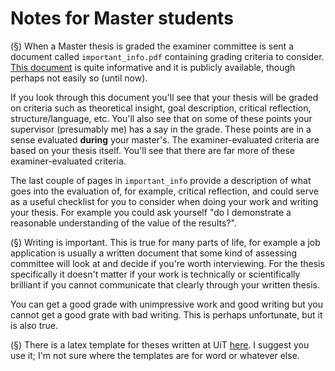 # Notes for Master students

(§) When a Master thesis is graded the examiner committee is sent a document
called `important_info.pdf` containing grading criteria to consider. [This
document](inc/important_info.pdf) is quite informative and it is publicly
available, though perhaps not easily so (until now). 

If you look through this document you'll see that your thesis will be graded on
criteria such as theoretical insight, goal description, critical reflection,
structure/language, etc. You'll also see that on some of these points your
supervisor (presumably me) has a say in the grade. These points are in a sense
evaluated **during** your master's. The examiner-evaluated criteria are based
on your thesis itself. You'll see that there are far more of these
examiner-evaluated criteria.

The last couple of pages in `important_info` provide a description of what goes
into the evaluation of, for example, critical reflection, and could serve as a
useful checklist for you to consider when doing your work and writing your
thesis. For example you could ask yourself "do I demonstrate a reasonable
understanding of the value of the results?".

(§) Writing is important. This is true for many parts of life, for example a
job application is usually a written document that some kind of assessing
committee will look at and decide if you're worth interviewing. For the thesis
specifically it doesn't matter if your work is technically or scientifically
brilliant if you cannot communicate that clearly through your written thesis.

You can get a good grade with unimpressive work and good writing but you cannot
get a good grate with bad writing. This is perhaps unfortunate, but it is also
true.

(§) There is a latex template for theses written at UiT
[here](https://github.com/egraff/uit-thesis). I suggest you use it; I'm not
sure where the templates are for word or whatever else.
